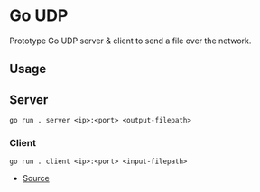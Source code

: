# Go UDP
Prototype Go UDP server & client to send a file over the network.

## Usage
## Server
```
go run . server <ip>:<port> <output-filepath>
```

### Client
```
go run . client <ip>:<port> <input-filepath>
```

- [Source](https://www.linode.com/docs/guides/developing-udp-and-tcp-clients-and-servers-in-go/)
